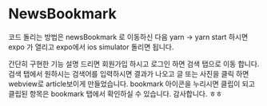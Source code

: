 # NewsBookmark
코드 돌리는 방법은 newsBookmark 로 이동하신 다음 yarn -> yarn start 하시면
expo 가 열리고 expo에서 ios simulator 돌리면 됩니다.

간단히 구현한 기능 설명 드리면
회원가입 하시고 로그인 하면 검색 탭으로 이동 합니다. 검색 탭에서 원하시는 검색어를 입력하시면 결과가 나오고
글 또는 사진을 클릭 하면 webview로 article보이게 만들었습니다.
bookmark 아이콘을 누리시면 클립이 되고 클립된 항목은 bookmark 탭에서 확인하실 수 있습니다. 감사합니다. ㅎㅎ
